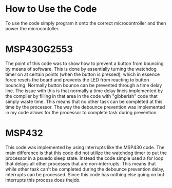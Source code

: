 # How to Use the Code

To use the code simply program it onto the correct microcontroller and then power the microcontoller.

# MSP430G2553

The point of this code was to show how to prevent a button from bouncing by means of software. This is done by essentially turning the watchdog timer on at certain points (when the button is pressed), which in essence force resets the board and prevents the LED from reacting to button bouncing. Normally button bounce can be prevented through a time delay line. The issue with this is that normally a time delay lineis implemented by the compiler by filling in that area in the code with "gibberish" code that simply waste time. This means that no other task can be completed at this time by the processor. The way the debounce prevention was implemented in my code allows for the processor to complete task during prevention. 

# MSP432

This code was implemented by using interrupts like the MSP430 code. The main difference is that this code did not utilize the watchdog timer to put the processor in a psuedo sleep state. Instead the code simple used a for loop that delays all other processes that are non-interrupts. This means that while other task can't be completed during the debounce prevention delay, interrupts can be processed. Since this code has nothing else going on but interrupts this process does thejob.

